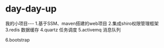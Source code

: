 # day-day-up
 我的小项目---
 1.基于SSM、maven搭建的web项目
2.集成shiro权限管理框架 
3.redis 数据缓存
4.quartz 任务调度
5.activemq 消息队列


6.bootstrap
